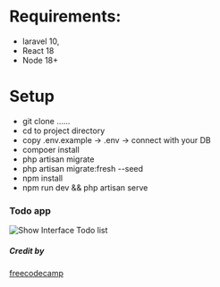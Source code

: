 # Requirements:
- laravel 10,
-  React 18
-  Node 18+

# Setup
- git clone ......
- cd to project directory
- copy .env.example -> .env -> connect with your DB
- compoer install
- php artisan migrate
- php artisan migrate:fresh --seed
- npm install
- npm run dev && php artisan serve
### Todo app 
![Show Interface Todo list](https://github.com/SophaHum/todo-app/assets/65023605/2f730ebc-c6c1-4b9e-b401-c265162dc964)

##### Credit by 
[freecodecamp](https://www.freecodecamp.org/news/use-react-with-laravel/)
